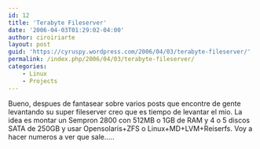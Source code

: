 ```yaml
---
id: 12
title: 'Terabyte Fileserver'
date: '2006-04-03T01:29:02-04:00'
author: ciroiriarte
layout: post
guid: 'https://cyruspy.wordpress.com/2006/04/03/terabyte-fileserver/'
permalink: /index.php/2006/04/03/terabyte-fileserver/
categories:
    - Linux
    - Projects
---
```


Bueno, despues de fantasear sobre varios posts que encontre de gente levantando su super fileserver creo que es tiempo de levantar el mio. La idea es montar un Sempron 2800 con 512MB o 1GB de RAM y 4 o 5 discos SATA de 250GB y usar Opensolaris+ZFS o Linux+MD+LVM+Reiserfs. Voy a hacer numeros a ver que sale…..